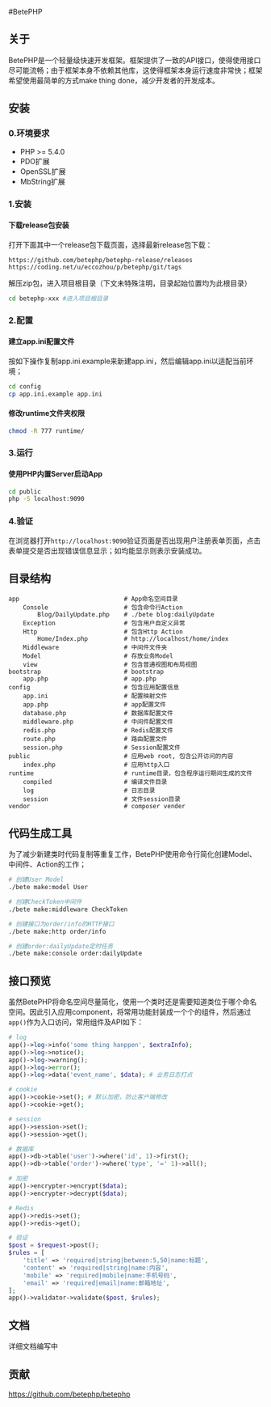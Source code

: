 #BetePHP## 关于BetePHP是一个轻量级快速开发框架。框架提供了一致的API接口，使得使用接口尽可能流畅；由于框架本身不依赖其他库，这使得框架本身运行速度非常快；框架希望使用最简单的方式make thing done，减少开发者的开发成本。## 安装### 0.环境要求* PHP >= 5.4.0* PDO扩展* OpenSSL扩展* MbString扩展### 1.安装#### 下载release包安装打开下面其中一个release包下载页面，选择最新release包下载：```https://github.com/betephp/betephp-release/releaseshttps://coding.net/u/eccozhou/p/betephp/git/tags```解压zip包，进入项目根目录（下文未特殊注明，目录起始位置均为此根目录）```bashcd betephp-xxx #进入项目根目录```### 2.配置#### 建立app.ini配置文件按如下操作复制app.ini.example来新建app.ini，然后编辑app.ini以适配当前环境；```bashcd configcp app.ini.example app.ini```#### 修改runtime文件夹权限```bashchmod -R 777 runtime/```### 3.运行#### 使用PHP内置Server启动App```bashcd publicphp -S localhost:9090```### 4.验证在浏览器打开```http://localhost:9090```验证页面是否出现用户注册表单页面，点击表单提交是否出现错误信息显示；如均能显示则表示安装成功。## 目录结构```app                             # App命名空间目录    Console                     # 包含命令行Action        Blog/DailyUpdate.php    # ./bete blog:dailyUpdate    Exception                   # 包含用户自定义异常    Http                        # 包含Http Action        Home/Index.php          # http://localhost/home/index    Middleware                  # 中间件文件夹    Model                       # 存放业务Model    view                        # 包含普通视图和布局视图bootstrap                       # bootstrap    app.php                     # app.phpconfig                          # 包含应用配置信息    app.ini                     # 配置映射文件    app.php                     # app配置文件    database.php                # 数据库配置文件    middleware.php              # 中间件配置文件    redis.php                   # Redis配置文件    route.php                   # 路由配置文件    session.php                 # Session配置文件public                          # 应用web root, 包含公开访问的内容    index.php                   # 应用http入口runtime                         # runtime目录，包含程序运行期间生成的文件    compiled                    # 编译文件目录    log                         # 日志目录    session                     # 文件session目录vendor                          # composer vender```## 代码生成工具为了减少新建类时代码复制等重复工作，BetePHP使用命令行简化创建Model、中间件、Action的工作；```bash# 创建User Model./bete make:model User# 创建CheckToken中间件./bete make:middleware CheckToken# 创建接口为order/info的HTTP接口./bete make:http order/info# 创建order:dailyUpdate定时任务./bete make:console order:dailyUpdate```## 接口预览虽然BetePHP将命名空间尽量简化，使用一个类时还是需要知道类位于哪个命名空间。因此引入应用component，将常用功能封装成一个个的组件，然后通过```app()```作为入口访问，常用组件及API如下：```php# logapp()->log->info('some thing hanppen', $extraInfo);app()->log->notice();app()->log->warning();app()->log->error();app()->log->data('event_name', $data); # 业务日志打点# cookieapp()->cookie->set(); # 默认加密，防止客户端修改app()->cookie->get();# sessionapp()->session->set();app()->session->get();# 数据库app()->db->table('user')->where('id', 1)->first();app()->db->table('order')->where('type', '=' 1)->all();# 加密app()->encrypter->encrypt($data);app()->encrypter->decrypt($data);# Redisapp()->redis->set();app()->redis->get();# 验证$post = $request->post();$rules = [    'title' => 'required|string|between:5,50|name:标题',    'content' => 'required|string|name:内容',    'mobile' => 'required|mobile|name:手机号码',    'email' => 'required|email|name:邮箱地址',];app()->validator->validate($post, $rules);```## 文档详细文档编写中## 贡献https://github.com/betephp/betephp